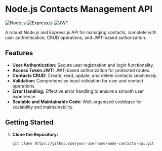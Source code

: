 # Node.js Contacts Management API

![Node.js](https://img.shields.io/badge/Node.js-%3E%3D12-green)
![Express.js](https://img.shields.io/badge/Express.js-%5E4.17.1-blue)
![JWT](https://img.shields.io/badge/JWT-%5E8.5.1-orange)

A robust Node.js and Express.js API for managing contacts, complete with user authentication, CRUD operations, and JWT-based authorization.

## Features

- **User Authentication:** Secure user registration and login functionality.
- **Access Token JWT:** JWT-based authorization for protected routes.
- **Contacts CRUD:** Create, read, update, and delete contacts seamlessly.
- **Validation:** Comprehensive input validation for user and contact operations.
- **Error Handling:** Effective error handling to ensure a smooth user experience.
- **Scalable and Maintainable Code:** Well-organized codebase for scalability and maintainability.

## Getting Started

1. **Clone the Repository:**
   ```bash
   git clone https://github.com/your-username/node-contacts-api.git
